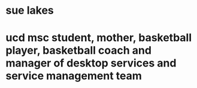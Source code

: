 # 
# sue lakes
# ucd msc student, mother, basketball player, basketball coach and manager of desktop services and service management team 

